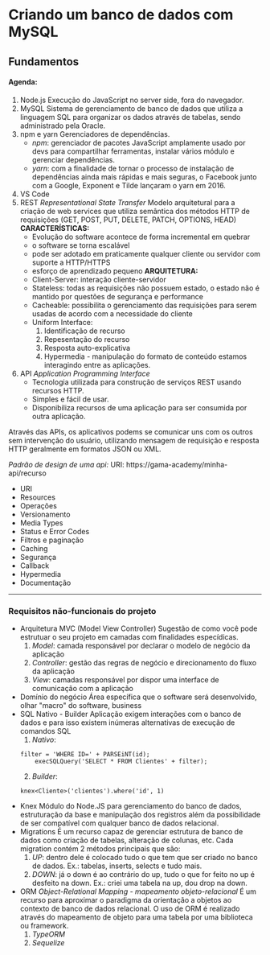 # Criando um banco de dados com MySQL


## Fundamentos

#### Agenda:
1. Node.js
    Execução do JavaScript no server side, fora do navegador.
2. MySQL
    Sistema de gerenciamento de banco de dados que utiliza a linguagem SQL para organizar os dados através de tabelas, sendo administrado pela Oracle.
3. npm e yarn
    Gerenciadores de dependências.
    - *npm*: gerenciador de pacotes JavaScript amplamente usado por devs para compartilhar ferramentas, instalar vários módulo e gerenciar dependências.
    - *yarn*: com a finalidade de tornar o processo de instalação de dependências ainda mais rápidas e mais seguras, o Facebook junto com a Google, Exponent e Tilde lançaram o yarn em 2016.
4. VS Code
5. REST
    _Representational State Transfer_
    Modelo arquitetural para a criação de web services que utiliza semântica dos métodos HTTP de requisições (GET, POST, PUT, DELETE, PATCH, OPTIONS, HEAD)
    **CARACTERÍSTICAS:**
    - Evolução do software acontece de forma incremental em quebrar
    - o software se torna escalável
    - pode ser adotado em praticamente qualquer cliente ou servidor com suporte a HTTP/HTTPS
    - esforço de aprendizado pequeno
    **ARQUITETURA:**
    - Client-Server: interação cliente-servidor
    - Stateless: todas as requisições não possuem estado, o estado não é mantido por questões de segurança e performance
    - Cacheable: possibilita o gerenciamento das requisições para serem usadas de acordo com a necessidade do cliente
    - Uniform Interface:
        1. Identificação de recurso
        2. Repesentação do recurso
        3. Resposta auto-explicativa
        4. Hypermedia - manipulação do formato de conteúdo estamos interagindo entre as aplicações.
6. API
    _Application Programming Interface_
    - Tecnologia utilizada para construção de serviços REST usando recursos HTTP.
    - Simples e fácil de usar.
    - Disponibiliza recursos de uma aplicação para ser consumida por outra aplicação.

Através das APIs, os aplicativos podems se comunicar uns com os outros sem intervenção do usuário, utilizando mensagem de requisição e resposta HTTP geralmente em formatos JSON ou XML.

*Padrão de design de uma api:* URI: https://gama-academy/minha-api/recurso

- URI
- Resources
- Operações
- Versionamento
- Media Types
- Status e Error Codes
- Filtros e paginação
- Caching
- Segurança
- Callback
- Hypermedia
- Documentação

____________________________________________________

### Requisitos não-funcionais do projeto

- Arquitetura MVC (Model View Controller)
    Sugestão de como você pode estrutuar o seu projeto em camadas com finalidades especídicas.
    1. *Model*: camada responsável por declarar o modelo de negócio da aplicação
    2. *Controller*: gestão das regras de negócio e direcionamento do fluxo da aplicação
    3. *View*: camadas responsável por dispor uma interface de comunicação com a aplicação
- Domínio do negócio
    Área específica que o software será desenvolvido, olhar "macro" do software, business
- SQL Nativo - Builder
    Aplicação exigem interações com o banco de dados e para isso existem inúmeras alternativas de execução de comandos SQL
    1. *Nativo*: 
    ~~~~~
    filter = 'WHERE ID=' + PARSEiNT(id);
        execSQLQuery('SELECT * FROM Clientes' + filter);
    ~~~~~
    2. *Builder*:
    ~~~~
    knex<Cliente>('clientes').where('id', 1)
    ~~~~
- Knex
    Módulo do Node.JS para gerenciamento do banco de dados, estruturação da base e manipulação dos registros além da possibilidade de ser compatível com qualquer banco de dados relacional.
- Migrations
    É um recurso capaz de gerenciar estrutura de banco de dados como criação de tabelas, alteração de colunas, etc. Cada migration contém 2 métodos principais que são:
    1. *UP*: dentro dele é colocado tudo o que tem que ser criado no banco de dados. Ex.: tabelas, inserts, selects e tudo mais.
    2. *DOWN*: já o down é ao contrário do up, tudo o que for feito no up é desfeito na down. Ex.: criei uma tabela na up, dou drop na down.
- ORM
    _Object-Relational Mapping - mapeamento objeto-relacional_
    É um recurso para aproximar o paradigma da orientação a objetos ao contexto de banco de dados relacional.
    O uso de ORM é realizado através do mapeamento de objeto para uma tabela por uma biblioteca ou framework.
    1. *TypeORM*
    2. *Sequelize*

